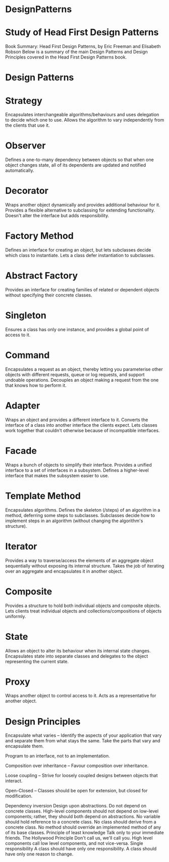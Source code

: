 # DesignPatterns

# Study of Head First Design Patterns


Book Summary: Head First Design Patterns, by Eric Freeman and Elisabeth Robson
Below is a summary of the main Design Patterns and Design Principles covered in the Head First Design Patterns book.

# Design Patterns

# Strategy
Encapsulates interchangeable algorithms/behaviours and uses delegation to decide which one to use.
Allows the algorithm to vary independently from the clients that use it.
# Observer
Defines a one-to-many dependency between objects so that when one object changes state, all of its dependents are updated and notified automatically.
# Decorator
Wraps another object dynamically and provides additional behaviour for it.
Provides a flexible alternative to subclassing for extending functionality.
Doesn't alter the interface but adds responsibility.
# Factory Method
Defines an interface for creating an object, but lets subclasses decide which class to instantiate.
Lets a class defer instantiation to subclasses.
# Abstract Factory
Provides an interface for creating families of related or dependent objects without specifying their concrete classes.
# Singleton
Ensures a class has only one instance, and provides a global point of access to it.
# Command
Encapsulates a request as an object, thereby letting you parameterise other objects with different requests, queue or log requests, and support undoable operations.
Decouples an object making a request from the one that knows how to perform it.
# Adapter
Wraps an object and provides a different interface to it.
Converts the interface of a class into another interface the clients expect.
Lets classes work together that couldn't otherwise because of incompatible interfaces.
# Facade
Wraps a bunch of objects to simplify their interface.
Provides a unified interface to a set of interfaces in a subsystem.
Defines a higher-level interface that makes the subsystem easier to use.
# Template Method
Encapsulates algorithms.
Defines the skeleton (/steps) of an algorithm in a method, deferring some steps to subclasses.
Subclasses decide how to implement steps in an algorithm (without changing the algorithm's structure).
# Iterator
Provides a way to traverse/access the elements of an aggregate object sequentially without exposing its internal structure.
Takes the job of iterating over an aggregate and encapsulates it in another object.
# Composite
Provides a structure to hold both individual objects and composite objects.
Lets clients treat individual objects and collections/compositions of objects uniformly.
# State
Allows an object to alter its behaviour when its internal state changes.
Encapsulates state into separate classes and delegates to the object representing the current state.
# Proxy
Wraps another object to control access to it.
Acts as a representative for another object.

# Design Principles

Encapsulate what varies – Identify the aspects of your application that vary and separate them from what stays the same. Take the parts that vary and encapsulate them.

Program to an interface, not to an implementation.

Composition over inheritance – Favour composition over inheritance.

Loose coupling – Strive for loosely coupled designs between objects that interact.

Open-Closed – Classes should be open for extension, but closed for modification.

Dependency inversion
Design upon abstractions. Do not depend on concrete classes.
High-level components should not depend on low-level components; rather, they should both depend on abstractions.
No variable should hold reference to a concrete class.
No class should derive from a concrete class.
No method should override an implemented method of any of its base classes.
Principle of least knowledge
Talk only to your immediate friends.
The Hollywood Principle
Don't call us, we'll call you.
High level components call low level components, and not vice-versa.
Single responsibility
A class should have only one responsibility.
A class should have only one reason to change.
